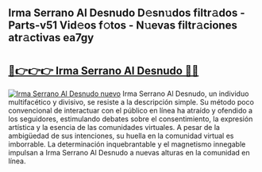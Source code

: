 ## Irma Serrano Al Desnudo D𝚎sn𝚞dos filtr𝚊dos - Parts-v51 Vid𝚎os f𝚘tos - N𝚞evas filtr𝚊ciones atr𝚊ctivas ea7gy

# <h2><a href="http://mbdujh3.tromn.icu/?c=Irma+Serrano+Al+Desnudo">🔗👉👉👉 Irma Serrano Al Desnudo 🔗🔗</a></h2>

[![Irma Serrano Al Desnudo nuevo](https://i.imgur.com/pEAQMta.gif)](http://mbdujh3.tromn.icu/?c=Irma+Serrano+Al+Desnudo)
Irma Serrano Al Desnudo, un individuo multifacético y divisivo, se resiste a la descripción simple. Su método poco convencional de interactuar con el público en línea ha atraído y ofendido a los seguidores, estimulando debates sobre el consentimiento, la expresión artística y la esencia de las comunidades virtuales. A pesar de la ambigüedad de sus intenciones, su huella en la comunidad virtual es imborrable. La determinación inquebrantable y el magnetismo innegable impulsan a Irma Serrano Al Desnudo a nuevas alturas en la comunidad en línea.
